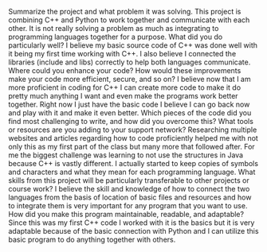 Summarize the project and what problem it was solving. This project is combining C++ and Python to work together and communicate with each other. It is not really solving a problem as much as integrating to programming languages together for a purpose.
What did you do particularly well? I believe my basic source code of C++ was done well with it being my first time working with C++. I also believe I connected the libraries (include and libs) correctly to help both languages communicate.
Where could you enhance your code? How would these improvements make your code more efficient, secure, and so on? I believe now that I am more proficient in coding for C++ I can create more code to make it do pretty much anything I want and even make the programs work better together. Right now I just have the basic code I believe I can go back now and play with it and make it even better.
Which pieces of the code did you find most challenging to write, and how did you overcome this? What tools or resources are you adding to your support network? Researching multiple websites and articles regarding how to code proficiently helped me with not only this as my first part of the class but many more that followed after. For me the biggest challenge was learning to not use the structures in Java because C++ is vastly different. I actually started to keep copies of symbols and characters and what they mean for each programming language.
What skills from this project will be particularly transferable to other projects or course work? I believe the skill and knowledge of how to connect the two languages from the basis of location of basic files and resources and how to integrate them is very important for any program that you want to use.
How did you make this program maintainable, readable, and adaptable? Since this was my first C++ code I worked with it is the basics but it is very adaptable because of the basic connection with Python and I can utilize this basic program to do anything together with others.
